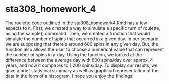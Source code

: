 # sta308_homework_4

The roulette code outlined in the sta308_homework4.Rmd has a few aspects to it.
First, we created a way to simulate a specific turn of roulette, using the 
sample() command. Then, we created a function that would simulate the number
of spins that occurred in a given day. In our scenario, we are supposing that
there's around 600 spins in any given day. But, the function also allows the 
user to choose a numerical value that can represent the number of spins in a 
day. Using the function, we looked at the difference between the average day
with 600 spins/day over approx. 4 years, and how it compares to 1,200 spins/day.
To display our results, we gave a brief statistical summary as well as graphical
representation of the data in the form of a histogram. I hope you enjoy the 
findings!